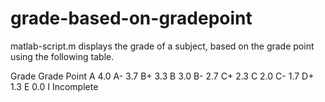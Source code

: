 # grade-based-on-gradepoint

matlab-script.m displays the grade of a subject, based on the grade point using the following table.

Grade     Grade Point
A          4.0
A-         3.7
B+         3.3
B          3.0
B-         2.7
C+         2.3
C          2.0
C-         1.7
D+         1.3
E          0.0
I          Incomplete
